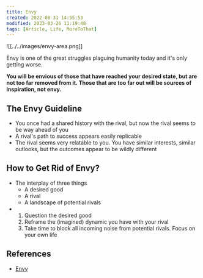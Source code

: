 ```yaml
---
title: Envy
created: 2022-08-31 14:55:53
modified: 2023-03-26 11:19:48
tags: [Article, Life, MoreToThat]
---
```


![[../../images/envy-area.png]]

Envy is one of the great struggles plaguing humanity today and it's only getting worse.

**You will be envious of those that have reached your desired state, but are not too far removed from it. Those that are too far out will be sources of inspiration, not envy.**

## The Envy Guideline

- You once had a shared history with the rival, but now the rival seems to be way ahead of you
- A rival's path to success appears easily replicable
- The rival seems very relatable to you. You have similar interests, similar outlooks, but the outcomes appear to be wildly different

## How to Get Rid of Envy?

- The interplay of three things
    - A desired good
    - A rival
    - A landscape of potential rivals
- 1. Question the desired good
  2. Reframe the (imagined) dynamic you have with your rival
  3. Take time to block all incoming noise from potential rivals. Focus on your own life

## References

- [Envy](https://moretothat.com/envy/)
